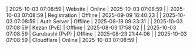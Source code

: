 | 2025-10-03 07:08:59 | Website | Online | 2025-10-03 07:08:59 |
| 2025-10-03 07:08:59 | Registration | Offline | 2025-09-09 16:40:23 |
| 2025-10-03 07:08:59 | Auth Server | Offline | 2025-08-18 09:33:31 |
| 2025-10-03 07:08:59 | Kezan (PvE) | Offline | 2025-08-03 17:58:02 |
| 2025-10-03 07:08:59 | Gurubashi (PvP) | Offline | 2025-08-23 21:44:06 |
| 2025-10-03 07:08:59 | Cloudflare | Online | 2025-10-03 07:08:59 |
